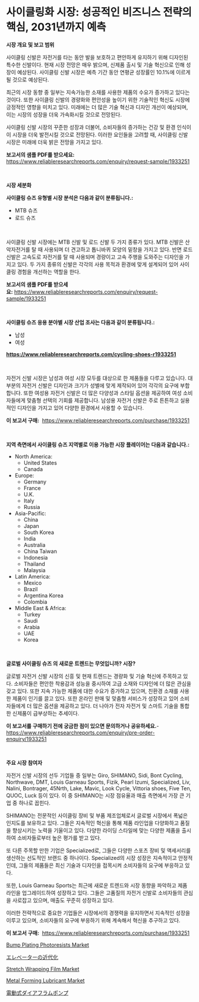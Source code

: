 <p><h1>사이클링화 시장: 성공적인 비즈니스 전략의 핵심, 2031년까지 예측</h1></p><p><strong>시장 개요 및 보고 범위</strong></p>
<p><p>사이클링 신발은 자전거를 타는 동안 발을 보호하고 편안하게 유지하기 위해 디자인된 특수한 신발이다. 현재 시장 전망은 매우 밝으며, 신제품 출시 및 기술 혁신으로 인해 성장이 예상된다. 사이클링 신발 시장은 예측 기간 동안 연평균 성장률인 10.1%에 이르게 될 것으로 예상된다. </p><p>최근의 시장 동향 중 일부는 지속가능한 소재를 사용한 제품의 수요가 증가하고 있다는 것이다. 또한 사이클링 신발의 경량화와 편안성을 높이기 위한 기술적인 혁신도 시장에 긍정적인 영향을 미치고 있다. 미래에는 더 많은 기술 혁신과 디자인 개선이 예상되며, 이는 시장의 성장을 더욱 가속화시킬 것으로 전망된다.</p><p>사이클링 신발 시장의 꾸준한 성장과 더불어, 소비자들의 증가하는 건강 및 환경 인식이 이 시장을 더욱 발전시킬 것으로 전망된다. 이러한 요인들을 고려할 때, 사이클링 신발 시장은 미래에 더욱 밝은 전망을 가지고 있다.</p></p>
<p><strong>보고서의 샘플 PDF를 받으세요:</strong> <a href="https://www.reliableresearchreports.com/enquiry/request-sample/1933251">https://www.reliableresearchreports.com/enquiry/request-sample/1933251</a></p>
<p>&nbsp;</p>
<p><strong>시장 세분화</strong></p>
<p><strong>사이클링 슈즈 유형별 시장 분석은 다음과 같이 분류됩니다.:</strong></p>
<p><ul><li>MTB 슈즈</li><li>로드 슈즈</li></ul></p>
<p>&nbsp;</p>
<p><p>사이클링 신발 시장에는 MTB 신발 및 로드 신발 두 가지 종류가 있다. MTB 신발은 산악자전거를 탈 때 사용되며 더 견고하고 톱니바퀴 모양의 밑창을 가지고 있다. 반면 로드 신발은 고속도로 자전거를 탈 때 사용되며 경량이고 고속 주행을 도와주는 디자인을 가지고 있다. 두 가지 종류의 신발은 각각의 사용 목적과 환경에 맞게 설계되어 있어 사이클링 경험을 개선하는 역할을 한다.</p></p>
<p><strong>보고서의 샘플 PDF를 받으세요:</strong>&nbsp;<a href="https://www.reliableresearchreports.com/enquiry/request-sample/1933251">https://www.reliableresearchreports.com/enquiry/request-sample/1933251</a></p>
<p>&nbsp;</p>
<p><strong> 사이클링 슈즈 응용 분야별 시장 산업 조사는 다음과 같이 분류됩니다.:</strong></p>
<p><ul><li>남성</li><li>여성</li></ul></p>
<p><strong><a href="https://www.reliableresearchreports.com/cycling-shoes-r1933251">https://www.reliableresearchreports.com/cycling-shoes-r1933251</a></strong></p>
<p>&nbsp;</p>
<p><p>자전거 신발 시장은 남성과 여성 시장 모두를 대상으로 한 제품들을 다루고 있습니다. 대부분의 자전거 신발은 디자인과 크기가 성별에 맞게 제작되어 있어 각각의 요구에 부합합니다. 또한 여성용 자전거 신발은 더 많은 다양성과 스타일 옵션을 제공하여 여성 소비자들에게 맞춤형 선택의 기회를 제공합니다. 남성용 자전거 신발은 주로 튼튼하고 실용적인 디자인을 가지고 있어 다양한 환경에서 사용할 수 있습니다.</p></p>
<p><strong>이 보고서 구매:</strong>&nbsp; <a href="https://www.reliableresearchreports.com/purchase/1933251">https://www.reliableresearchreports.com/purchase/1933251</a></p>
<p>&nbsp;</p>
<p><strong>지역 측면에서 사이클링 슈즈 지역별로 이용 가능한 시장 플레이어는 다음과 같습니다.:</strong></p>
<p><ul>
    <li>
        North America:
        <ul>
            <li>United States</li>
            <li>Canada</li>
        </ul>
    </li>
    <li>
        Europe:
        <ul>
            <li>Germany</li>
            <li>France</li>
            <li>U.K.</li>
            <li>Italy</li>
            <li>Russia</li>
        </ul>
    </li>
    <li>
        Asia-Pacific:
        <ul>
            <li>China</li>
            <li>Japan</li>
            <li>South Korea</li>
            <li>India</li>
            <li>Australia</li>
            <li>China Taiwan</li>
            <li>Indonesia</li>
            <li>Thailand</li>
            <li>Malaysia</li>
        </ul>
    </li>
    <li>
        Latin America:
        <ul>
            <li>Mexico</li>
            <li>Brazil</li>
            <li>Argentina Korea</li>
            <li>Colombia</li>
        </ul>
    </li>
    <li>
        Middle East & Africa:
        <ul>
            <li>Turkey</li>
            <li>Saudi</li>
            <li>Arabia</li>
            <li>UAE</li>
            <li>Korea</li>
        </ul>
    </li>
    </ul></p>
<p>&nbsp;</p>
<p><strong>글로벌 사이클링 슈즈 의 새로운 트렌드는 무엇입니까? 시장?</strong></p>
<p><p>글로벌 자전거 신발 시장의 신흥 및 현재 트렌드는 경량화 및 기술 혁신에 주목하고 있다. 소비자들은 편안한 착용감과 성능을 중시하여 고급 소재와 디자인에 더 많은 관심을 갖고 있다. 또한 지속 가능한 제품에 대한 수요가 증가하고 있으며, 친환경 소재를 사용한 제품이 인기를 끌고 있다. 또한 온라인 판매 및 맞춤형 서비스가 성장하고 있어 소비자들에게 더 많은 옵션을 제공하고 있다. 더 나아가 전자 자전거 및 스마트 기술을 통합한 신제품이 급부상하는 추세이다.</p></p>
<p><strong>이 보고서를 구매하기 전에 궁금한 점이 있으면 문의하거나 공유하세요.</strong>- <a href="https://www.reliableresearchreports.com/enquiry/pre-order-enquiry/1933251">https://www.reliableresearchreports.com/enquiry/pre-order-enquiry/1933251</a></p>
<p>&nbsp;</p>
<p><strong>주요 시장 참여자</strong></p>
<p><p>자전거 신발 시장의 선두 기업들 중 일부는 Giro, SHIMANO, Sidi, Bont Cycling, Northwave, DMT, Louis Garneau Sports, Fizik, Pearl Izumi, Specialized, Liv, Nalini, Bontrager, 45Nrth, Lake, Mavic, Look Cycle, Vittoria shoes, Five Ten, QUOC, Luck 등이 있다. 이 중 SHIMANO는 시장 점유율과 매출 측면에서 가장 큰 기업 중 하나로 꼽힌다. </p><p>SHIMANO는 전문적인 사이클링 장비 및 부품 제조업체로서 글로벌 시장에서 폭넓은 인지도를 보유하고 있다. 그들은 지속적인 혁신을 통해 제품 라인업을 다양화하고 품질을 향상시키는 노력을 기울이고 있다. 다양한 라이딩 스타일에 맞는 다양한 제품을 출시하여 소비자들로부터 높은 평가를 받고 있다.</p><p>또 다른 주목할 만한 기업은 Specialized로, 그들은 다양한 스포츠 장비 및 액세서리를 생산하는 선도적인 브랜드 중 하나이다. Specialized의 시장 성장은 지속적이고 안정적인데, 그들의 제품들은 최신 기술과 디자인을 접목시켜 소비자들의 요구에 부응하고 있다.</p><p>또한, Louis Garneau Sports는 최근에 새로운 트렌드와 시장 동향을 파악하고 제품 라인을 업그레이드하여 성장하고 있다. 그들은 고품질의 자전거 신발로 소비자들의 관심을 사로잡고 있으며, 매출도 꾸준히 성장하고 있다. </p><p>이러한 전략적으로 중요한 기업들은 시장에서의 경쟁력을 유지하면서 지속적인 성장을 이루고 있으며, 소비자들의 요구에 부응하기 위해 계속해서 혁신을 추구하고 있다.</p></p>
<p><strong>이 보고서 구매:</strong>&nbsp;&nbsp;<a href="https://www.reliableresearchreports.com/purchase/1933251">https://www.reliableresearchreports.com/purchase/1933251</a></p>
<p><p><a href="https://adventurous-uranium-ef9.notion.site/Bump-Plating-Photoresists-Market-Comprehensive-Assessment-by-Type-Application-and-Geography-caccc29064c6463ea469e1fd67b87d64">Bump Plating Photoresists Market</a></p><p><a href="https://github.com/gfggqjbfys368009/Market-Research-Report-List-1/blob/main/566281624946.md">エレベーターの近代化</a></p><p><a href="https://github.com/eeaveuhhh/Market-Research-Report-List-2/blob/main/stretch-wrapping-film-market.md">Stretch Wrapping Film Market</a></p><p><a href="https://issuu.com/reportprime-2/docs/metal-forming-lubricant-market-size-2030.pptx">Metal Forming Lubricant Market</a></p><p><a href="https://github.com/qwpelcjko9242629/Market-Research-Report-List-1/blob/main/480644124945.md">電動式ダイアフラムポンプ</a></p></p>